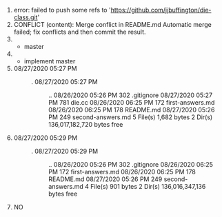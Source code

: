 1. error: failed to push some refs to 'https://github.com/jjbuffington/die-class.git'
2. CONFLICT (content): Merge conflict in README.md
Automatic merge failed; fix conflicts and then commit the result.
3. * master
4. * implement
  master
5. 08/27/2020  05:27 PM    <DIR>          .
08/27/2020  05:27 PM    <DIR>          ..
08/26/2020  05:26 PM               302 .gitignore
08/27/2020  05:27 PM               781 die.cc
08/26/2020  06:25 PM               172 first-answers.md
08/26/2020  06:25 PM               178 README.md
08/27/2020  05:26 PM               249 second-answers.md
               5 File(s)          1,682 bytes
               2 Dir(s)  136,017,182,720 bytes free
6. 08/27/2020  05:29 PM    <DIR>          .
08/27/2020  05:29 PM    <DIR>          ..
08/26/2020  05:26 PM               302 .gitignore
08/26/2020  06:25 PM               172 first-answers.md
08/26/2020  06:25 PM               178 README.md
08/27/2020  05:26 PM               249 second-answers.md
               4 File(s)            901 bytes
               2 Dir(s)  136,016,347,136 bytes free
7. NO